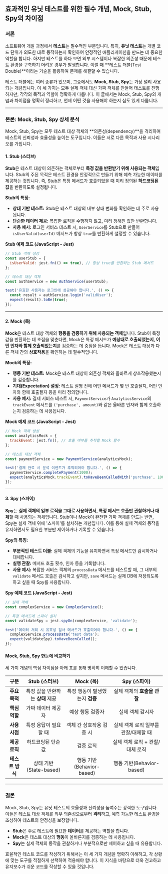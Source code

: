 ## 효과적인 유닛 테스트를 위한 필수 개념, Mock, Stub, Spy의 차이점

### 서론

소프트웨어 개발 과정에서 **테스트**는 필수적인 부분입니다. 특히, **유닛 테스트**는 개별 코드 단위가 의도한 대로 동작하는지 확인하여 안정적인 애플리케이션을 만드는 데 중요한 역할을 합니다. 하지만 테스트를 하다 보면 외부 시스템이나 복잡한 의존성 때문에 테스트 환경을 구축하기 어려운 경우가 발생합니다. 이럴 때 **테스트 더블(Test Double)**이라는 기술을 활용하여 문제를 해결할 수 있습니다.

테스트 더블에는 여러 종류가 있으며, 그중에서도 **Mock, Stub, Spy**는 가장 널리 사용되는 개념입니다. 이 세 가지는 모두 실제 객체 대신 가짜 객체를 만들어 테스트를 진행하지만, 각각의 목적과 역할이 명확하게 다릅니다. 이 글에서는 Mock, Stub, Spy의 개념과 차이점을 명확히 정리하고, 언제 어떤 것을 사용해야 하는지 심도 있게 다룹니다.

-----

### 본론: Mock, Stub, Spy 상세 분석

Mock, Stub, Spy는 모두 테스트 대상 객체의 \*\*의존성(dependency)\*\*을 격리하여 테스트의 신뢰성과 효율성을 높이는 도구입니다. 이들은 서로 다른 목적과 사용 시나리오를 가집니다.

#### 1\. Stub (스터브)

**Stub**은 테스트 대상이 의존하는 객체로부터 **특정 값을 반환받기 위해 사용되는 객체**입니다. Stub의 주된 목적은 테스트 환경을 안정적으로 만들기 위해 예측 가능한 데이터를 제공하는 것입니다. 즉, Stub은 특정 메서드가 호출되었을 때 미리 정의된 **하드코딩된 값**을 반환하도록 설정됩니다.

**Stub의 특징:**

* **상태 기반 테스트:** Stub은 테스트 대상의 내부 상태 변화를 확인하는 데 주로 사용됩니다.
* **단순한 데이터 제공:** 복잡한 로직을 수행하지 않고, 미리 정해진 값만 반환합니다.
* **사용 예시:** 로그인 서비스 테스트 시, `UserService`를 Stub으로 만들어 `isUserValid(userId)` 메서드가 항상 `true`를 반환하게 설정할 수 있습니다.

**Stub 예제 코드 (JavaScript - Jest)**

```javascript
// Stub 객체 생성
const userStub = {
  isUserValid: jest.fn(() => true), // 항상 true를 반환하는 Stub 메서드
};

// 테스트 대상 객체
const authService = new AuthService(userStub);

test('유효한 사용자는 로그인에 성공해야 합니다.', () => {
  const result = authService.login('validUser');
  expect(result).toBe(true);
});
```

-----

#### 2\. Mock (목)

**Mock**은 테스트 대상 객체의 **행동을 검증하기 위해 사용되는 객체**입니다. Stub이 특정 값을 반환하는 데 초점을 맞춘다면, Mock은 특정 메서드가 **예상대로 호출되었는지, 어떤 인자와 함께 호출되었는지**를 검증하는 데 중점을 둡니다. Mock은 테스트 대상과 다른 객체 간의 **상호작용**을 확인하는 데 필수적입니다.

**Mock의 특징:**

* **행동 기반 테스트:** Mock은 테스트 대상이 의존성 객체와 올바르게 상호작용했는지를 검증합니다.
* **기대(Expectation) 설정:** 테스트 실행 전에 어떤 메서드가 몇 번 호출될지, 어떤 인자와 함께 호출될지 등을 미리 정의합니다.
* **사용 예시:** 결제 서비스 테스트 시, `PaymentService`가 `AnalyticsService`의 `trackEvent` 메서드를 `('purchase', amount)`와 같은 올바른 인자와 함께 호출하는지 검증하는 데 사용됩니다.

**Mock 예제 코드 (JavaScript - Jest)**

```javascript
// Mock 객체 생성
const analyticsMock = {
  trackEvent: jest.fn(), // 호출 여부를 추적할 Mock 함수
};

// 테스트 대상 객체
const paymentService = new PaymentService(analyticsMock);

test('결제 완료 시 분석 이벤트가 추적되어야 합니다.', () => {
  paymentService.completePayment(1000);
  expect(analyticsMock.trackEvent).toHaveBeenCalledWith('purchase', 1000);
});
```

-----

#### 3\. Spy (스파이)

**Spy**는 **실제 객체의 일부 로직을 그대로 사용하면서, 특정 메서드 호출만 관찰하거나 대체**할 때 사용되는 객체입니다. Stub이나 Mock이 완전한 가짜 객체를 만드는 반면, Spy는 실제 객체 위에 '스파이'를 설치하는 개념입니다. 이를 통해 실제 객체의 동작을 유지하면서도 필요한 부분만 제어하거나 기록할 수 있습니다.

**Spy의 특징:**

* **부분적인 테스트 더블:** 실제 객체의 기능을 유지하면서 특정 메서드만 감시하거나 대체합니다.
* **실행 관찰:** 메서드 호출 횟수, 인자 등을 기록합니다.
* **사용 예시:** 복잡한 서비스 객체의 `processData` 메서드를 테스트할 때, 그 내부의 `validate` 메서드 호출은 감시하고 싶지만, `save` 메서드는 실제 DB에 저장되도록 하고 싶을 때 Spy를 사용합니다.

**Spy 예제 코드 (JavaScript - Jest)**

```javascript
// 실제 객체
const complexService = new ComplexService();

// 특정 메서드에 스파이 설치
const validateSpy = jest.spyOn(complexService, 'validate');

test('데이터 처리 시 유효성 검사 메서드가 호출되어야 합니다.', () => {
  complexService.processData('test data');
  expect(validateSpy).toHaveBeenCalled();
});
```

#### Mock, Stub, Spy 한눈에 비교하기

세 가지 개념의 핵심 차이점을 아래 표를 통해 명확히 이해할 수 있습니다.

| 구분 | Stub (스터브) | Mock (목) | Spy (스파이) |
|:---:|:---:|:---:|:---:|
| **주요 목적** | 특정 값을 반환하는 **상태** 제공 | 특정 행동이 발생했는지 **검증** | 실제 객체의 **호출을 관찰** |
| **핵심 역할** | 가짜 데이터 제공자 | 예상 행동 검증자 | 실제 객체 감시자 |
| **사용 시점** | 특정 응답이 필요할 때 | 객체 간 상호작용 검증 시 | 실제 객체 로직 일부를 관찰/대체할 때 |
| **제공 로직** | 하드코딩된 단순 값 | 검증 로직 | 실제 객체 로직 + 관찰/대체 로직 |
| **테스트 방식** | 상태 기반(State-based) | 행동 기반(Behavior-based) | 행동 기반(Behavior-based) |

-----

### 결론

Mock, Stub, Spy는 유닛 테스트의 효율성과 신뢰성을 높여주는 강력한 도구입니다. 이들은 테스트 대상 객체를 외부 의존성으로부터 **격리**하고, 예측 가능한 테스트 환경을 조성하여 테스트의 안정성을 보장합니다.

* **Stub**은 주로 테스트에 필요한 **데이터**를 제공하는 역할을 합니다.
* **Mock**은 테스트 대상의 **행동**이 올바른지를 검증하는 데 사용됩니다.
* **Spy**는 실제 객체의 동작을 관찰하거나 부분적으로만 제어하고 싶을 때 유용합니다.

효율적인 테스트 코드를 작성하기 위해서는 이 세 가지 개념을 명확히 이해하고, 각 상황에 맞는 도구를 적절하게 선택하여 적용해야 합니다. 이 지식을 바탕으로 더욱 견고하고 유지보수가 쉬운 코드를 작성할 수 있을 것입니다.
